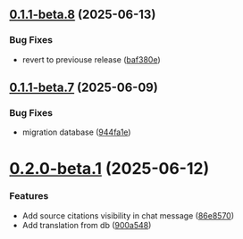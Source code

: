 ## [0.1.1-beta.8](https://github.com/apercky/documinds/compare/v0.1.1-beta.7...v0.1.1-beta.8) (2025-06-13)


### Bug Fixes

* revert to previouse release ([baf380e](https://github.com/apercky/documinds/commit/baf380e3c69e5e782ffff27c5ad76227de54a232))

## [0.1.1-beta.7](https://github.com/apercky/documinds/compare/v0.1.1-beta.6...v0.1.1-beta.7) (2025-06-09)


### Bug Fixes

* migration database ([944fa1e](https://github.com/apercky/documinds/commit/944fa1e72fe3853d9c82b80c7341159b9874291e))

# [0.2.0-beta.1](https://github.com/apercky/documinds/compare/v0.1.1-beta.7...v0.2.0-beta.1) (2025-06-12)


### Features

* Add source citations visibility in chat message ([86e8570](https://github.com/apercky/documinds/commit/86e8570a5951c9b6ded8dd2d0eca900559259bcd))
* Add translation from db ([900a548](https://github.com/apercky/documinds/commit/900a548c0f0431786f1feeb7fd5637bde1bb890e))

